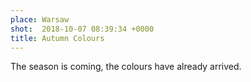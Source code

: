 ```yaml
---
place: Warsaw
shot:  2018-10-07 08:39:34 +0000
title: Autumn Colours
---
```


The season is coming, the colours have already arrived.

